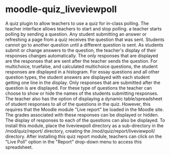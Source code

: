 # moodle-quiz_liveviewpoll
A quiz plugin to allow teachers to use a quiz for in-class polling.
The teacher interface allows teachers to start and stop polling. a teacher starts polling by sending a question. Any student submitting an answer or refreshing a page from a quiz receives the question that was sent. Students cannot go to another question until a different question is sent.
As students submit or change answers to the question, the teacher's display of their responses changes automatically. The only responses that are displayed are the responses that are sent after the teacher sends the question. 
For multichoice, truefalse, and calculated multichoice questions, the student responses are displayed in a histogram. For essay questions and all other question types, the student answers are displayed with each student getting one line in the display. Only responses that are submitted after the question is are displayed. For these type of questions the teacher can choose to show or hide the names of the students submitting responses.
The teacher also has the option of displaying a dynamic table/spreadsheet of student responses to all of the questions in the quiz. However, this requires that the Moodle module "Live report" be loaded in the Moodle site. The grades associated with these responses can be displayed or hidden. The display of responses to each of the questions can also be displayed.
To install this module, place the liveviewpoll directory as a sub-directory in the /mod/quiz/report/ directory, creating the /mod/quiz/report/liveviewpoll/ directory. After installing this quiz report module, teachers can click on the "Live Poll" option in the "Report" drop-down menu to access this spreadsheet.
